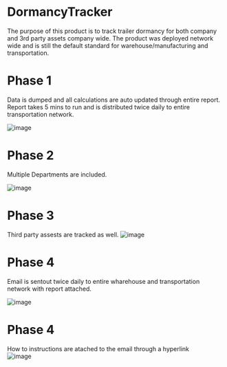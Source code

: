 # DormancyTracker
The purpose of this product is to track trailer dormancy for both company and 3rd party assets company wide. The product was deployed network wide and is still the default standard for warehouse/manufacturing and transportation.

# Phase 1
Data is dumped and all calculations are auto updated through entire report. Report takes 5 mins to run and is distributed twice daily to entire transportation network.  


![image](https://user-images.githubusercontent.com/44706605/153674714-45d47a05-fb60-42b0-a171-edd333d24335.png)



# Phase 2
Multiple Departments are included.

![image](https://user-images.githubusercontent.com/44706605/153674733-4d3cbab8-4115-441d-bf33-6ba8773412e1.png)


# Phase 3
Third party assests are tracked as well.
![image](https://user-images.githubusercontent.com/44706605/153674639-def37fee-ed43-4f3b-9c26-7faf2f9f16db.png)

# Phase 4
Email is sentout twice daily to entire wharehouse and transportation network with report attached.  

![image](https://user-images.githubusercontent.com/44706605/189499760-8318311c-fba6-48fd-a9a8-fc79ac093a4a.png)


# Phase 4
How to instructions are atached to the email through a hyperlink  
![image](https://user-images.githubusercontent.com/44706605/189499855-fb7b8eb2-4bc9-4bac-8f49-5a7c79bfcbf7.png)
